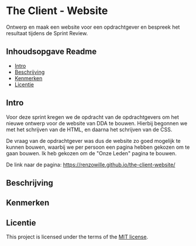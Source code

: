 # The Client - Website

Ontwerp en maak een website voor een opdrachtgever en bespreek het resultaat tijdens de Sprint Review.

## Inhoudsopgave Readme

  * [Intro](#intro)
  * [Beschrijving](#beschrijving)
  * [Kenmerken](#kenmerken)
  * [Licentie](#licentie)

## Intro

Voor deze sprint kregen we de opdracht van de opdrachtgevers om het nieuwe ontwerp voor de website van DDA te bouwen. Hierbij begonnen we met het schrijven van de HTML, en daarna het schrijven van de CSS.

De vraag van de opdrachtgever was dus de website zo goed mogelijk te kunnen bouwen, waarbij we per persoon een pagina hebben gekozen om te gaan bouwen. Ik heb gekozen om de "Onze Leden" pagina te bouwen. 

De link naar de pagina: https://renzowille.github.io/the-client-website/ 

## Beschrijving
<!-- In de Beschrijving staat hoe je project er uit ziet, hoe het werkt en wat je er mee kan. -->
<!-- Voeg een mooie poster visual toe 📸 -->
<!-- Voeg een link toe naar Github Pages 🌐-->

## Kenmerken
<!-- Bij Kenmerken staat welke technieken zijn gebruikt en hoe. Wat is de HTML structuur? Wat zijn de belangrijkste dingen in CSS? Wat is er met Javascript gedaan en hoe? Misschien heb je een framwork of library gebruikt? -->



## Licentie

This project is licensed under the terms of the [MIT license](./LICENSE).
